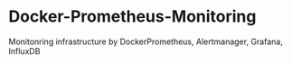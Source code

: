 # Docker-Prometheus-Monitoring
Monitonring infrastructure by DockerPrometheus, Alertmanager, Grafana, InfluxDB
